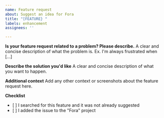 ```yaml
---
name: Feature request
about: Suggest an idea for Fora
title: "[FEATURE} "
labels: enhancement
assignees: ''

---
```


**Is your feature request related to a problem? Please describe.**
A clear and concise description of what the problem is. Ex. I'm always frustrated when [...]

**Describe the solution you'd like**
A clear and concise description of what you want to happen.

**Additional context**
Add any other context or screenshots about the feature request here.

**Checklist**
- [ ] I searched for this feature and it was not already suggested
- [ ] I added the issue to the "Fora" project
